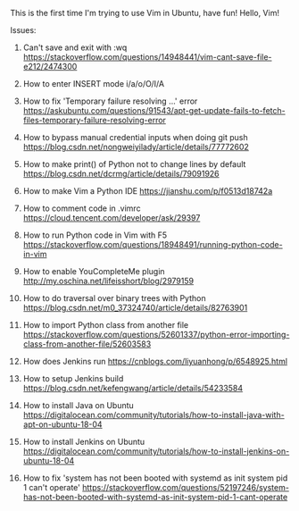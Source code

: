 This is the first time I'm trying to use Vim in Ubuntu, have fun!
Hello, Vim!

Issues:
1. Can't save and exit with :wq
	https://stackoverflow.com/questions/14948441/vim-cant-save-file-e212/2474300

2. How to enter INSERT mode
   	i/a/o/O/I/A

3. How to fix 'Temporary failure resolving ...' error
   	https://askubuntu.com/questions/91543/apt-get-update-fails-to-fetch-files-temporary-failure-resolving-error

4. How to bypass manual credential inputs when doing git push
   	https://blog.csdn.net/nongweiyilady/article/details/77772602

5. How to make print() of Python not to change lines by default
   	https://blog.csdn.net/dcrmg/article/details/79091926

6. How to make Vim a Python IDE
   	https://jianshu.com/p/f0513d18742a

7. How to comment code in .vimrc
   	https://cloud.tencent.com/developer/ask/29397

8. How to run Python code in Vim with F5
   	https://stackoverflow.com/questions/18948491/running-python-code-in-vim

9. How to enable YouCompleteMe plugin
   	http://my.oschina.net/lifeisshort/blog/2979159

10. How to do traversal over binary trees with Python
   	https://blog.csdn.net/m0_37324740/article/details/82763901

11. How to import Python class from another file
   	https://stackoverflow.com/questions/52601337/python-error-importing-class-from-another-file/52603583

12. How does Jenkins run
   	https://cnblogs.com/liyuanhong/p/6548925.html

13. How to setup Jenkins build
   	https://blog.csdn.net/kefengwang/article/details/54233584

14. How to install Java on Ubuntu
  	https://digitalocean.com/community/tutorials/how-to-install-java-with-apt-on-ubuntu-18-04

15. How to install Jenkins on Ubuntu
   	https://digitalocean.com/community/tutorials/how-to-install-jenkins-on-ubuntu-18-04

16. How to fix 'system has not been booted with systemd as init system pid 1 can't operate'
   	https://stackoverflow.com/questions/52197246/system-has-not-been-booted-with-systemd-as-init-system-pid-1-cant-operate
